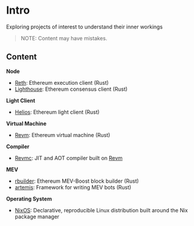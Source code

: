 # Intro

Exploring projects of interest to understand their inner workings

> NOTE: Content may have mistakes.

## Content

**Node**

- [Reth](./.docs/reth.md): Ethereum execution client (Rust)
- [Lighthouse](./.docs/lighthouse.md): Ethereum consensus client (Rust)

**Light Client**

- [Helios](./.docs/helios.md): Ethereum light client (Rust)

**Virtual Machine**

- [Revm](./.docs/revm.md): Ethereum virtual machine (Rust)

**Compiler**

- [Revmc](./.docs/revmc.md): JIT and AOT compiler built on [Revm](./.docs/revm.md)

**MEV**

- [rbuilder](./.docs/revm.md): Ethereum MEV-Boost block builder (Rust)
- [artemis](./.docs/artemis.md): Framework for writing MEV bots (Rust)

**Operating System**

- [NixOS](./.docs/nixos.md): Declarative, reproducible Linux distribution built around the Nix package manager
